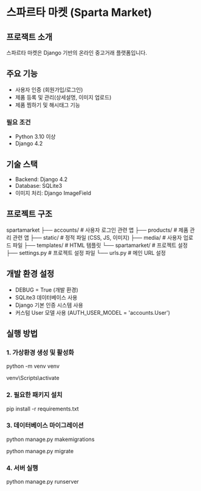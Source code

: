 # 스파르타 마켓 (Sparta Market)

## 프로잭트 소개

스파르타 마켓은 Django 기반의 온라인 중고거래 플랫폼입니다.

## 주요 기능

- 사용자 인증 (회원가입/로그인)
- 제품 등록 및 관리(상세설명, 이미지 업로드)
- 제품 찜하기 및 해시태그 기능

### 필요 조건

- Python 3.10 이상
- Django 4.2

## 기술 스택

- Backend: Django 4.2
- Database: SQLite3
- 이미지 처리: Django ImageField

## 프로젝트 구조

spartamarket
├── accounts/ # 사용자 로그인 관련 앱
├── products/ # 제품 관리 관련 앱
├── static/ # 정적 파일 (CSS, JS, 이미지)
├── media/ # 사용자 업로드 파일
├── templates/ # HTML 템플릿
└── spartamarket/ # 프로젝트 설정
    ├── settings.py # 프로젝트 설정 파일
    └── urls.py # 메인 URL 설정


## 개발 환경 설정

- DEBUG = True (개발 환경)
- SQLite3 데이터베이스 사용
- Django 기본 인증 시스템 사용
- 커스텀 User 모델 사용 (AUTH_USER_MODEL = 'accounts.User')

## 실행 방법
### 1. 가상환경 생성 및 활성화
python -m venv venv   

venv\Scripts\activate

### 2. 필요한 패키지 설치
pip install -r requirements.txt

### 3. 데이터베이스 마이그레이션
python manage.py makemigrations   

python manage.py migrate

### 4. 서버 실행
python manage.py runserver

